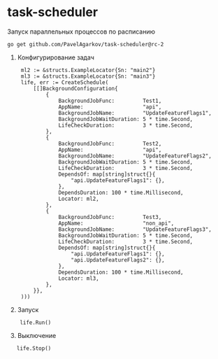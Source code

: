 # task-scheduler

Запуск параллельных процессов по расписанию

```go get github.com/PavelAgarkov/task-scheduler@rc-2```

1. Конфигурирование задач
   ```
	ml2 := &structs.ExampleLocator{Sn: "main2"}
	ml3 := &structs.ExampleLocator{Sn: "main3"}
	life, err := CreateSchedule(
		[[]BackgroundConfiguration{
			{
				BackgroundJobFunc:         Test1,
				AppName:                   "api",
				BackgroundJobName:         "UpdateFeatureFlags1",
				BackgroundJobWaitDuration: 5 * time.Second,
				LifeCheckDuration:         3 * time.Second,
			},
			{
				BackgroundJobFunc:         Test2,
				AppName:                   "api",
				BackgroundJobName:         "UpdateFeatureFlags2",
				BackgroundJobWaitDuration: 5 * time.Second,
				LifeCheckDuration:         3 * time.Second,
				DependsOf: map[string]struct{}{
					"api.UpdateFeatureFlags1": {},
				},
                DependsDuration: 100 * time.Millisecond,
				Locator: ml2,
			},
			{
				BackgroundJobFunc:         Test3,
				AppName:                   "non_api",
				BackgroundJobName:         "UpdateFeatureFlags3",
				BackgroundJobWaitDuration: 5 * time.Second,
				LifeCheckDuration:         3 * time.Second,
				DependsOf: map[string]struct{}{
					"api.UpdateFeatureFlags1": {},
					"api.UpdateFeatureFlags2": {},
				},
                DependsDuration: 100 * time.Millisecond,
				Locator: ml3,
			},
		}},
	)))
   ```
   
2. Запуск
```
	life.Run()
```

3. Выключение
```
   life.Stop()
```
